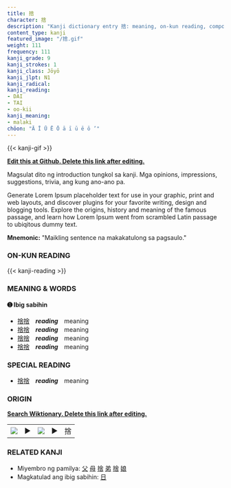 ```yaml
---
title: 捨
character: 捨
description: "Kanji dictionary entry 捨: meaning, on-kun reading, compounds, origin, related kanji"
content_type: kanji
featured_image: "/捨.gif"
weight: 111
frequency: 111
kanji_grade: 9
kanji_strokes: 1
kanji_class: Jōyō
kanji_jlpt: N1
kanji_radical: 
kanji_reading: 
- DAI
- TAI
- oo-kii
kanji_meaning:
- malaki
chōon: "Ā Ī Ū Ē Ō ā ī ū ē ō ’"
---
```

[//]: # (Don't edit the line below. Kanji animated GIF code is automatically generated.)
{{< kanji-gif >}}

[//]: # (Edit below this line.)

**[Edit this at Github. Delete this link after editing.](https://github.com/tim0g/tim/tree/main/content/kanji/捨/index.md)**

Magsulat dito ng introduction tungkol sa kanji. Mga opinions, impressions, suggestions, trivia, ang kung ano-ano pa.

Generate Lorem Ipsum placeholder text for use in your graphic, print and web layouts, and discover plugins for your favorite writing, design and blogging tools. Explore the origins, history and meaning of the famous passage, and learn how Lorem Ipsum went from scrambled Latin passage to ubiqitous dummy text.
 
**Mnemonic:** "Maikling sentence na makakatulong sa pagsaulo."

### ON-KUN READING

[//]: # (Don't edit the line below. ON-KUN READING code is automatically generated.)
{{< kanji-reading >}}

### MEANING & WORDS

#### ➊ **Ibig sabihin**
  - [捨](../捨)[捨](../捨)　***reading***　meaning
  - [捨](../捨)[捨](../捨)　***reading***　meaning
  - [捨](../捨)[捨](../捨)　***reading***　meaning
  - [捨](../捨)[捨](../捨)　***reading***　meaning

### SPECIAL READING
  - [捨](../捨)[捨](../捨)　***reading***　meaning

### ORIGIN

**[Search Wiktionary. Delete this link after editing.](https://wiktionary.org/wiki/捨)**
<table class="kanji-table"><tr><td>
<img src="60px-捨-bronze.svg.png">
</td><td>▶</td><td>
<img src="60px-捨-oracle.svg.png">
</td><td>▶</td>
<td class="kanji-origin">捨</td>
</tr></table>

### RELATED KANJI
- Miyembro ng pamilya: [父](../父) [母](../母) [捨](../捨) [弟](../弟) [捨](../捨) [娘](../娘)
- Magkatulad ang ibig sabihin: [日](../日)
